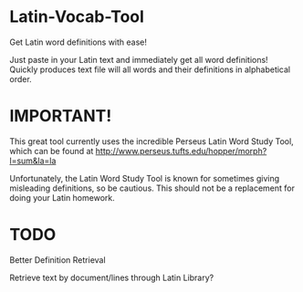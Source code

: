 Latin-Vocab-Tool
================

Get Latin word definitions with ease!

Just paste in your Latin text and immediately get all word definitions! Quickly produces text file will all words and their definitions in alphabetical order.

IMPORTANT!
================

This great tool currently uses the incredible Perseus Latin Word Study Tool, which can be found at http://www.perseus.tufts.edu/hopper/morph?l=sum&la=la

Unfortunately, the Latin Word Study Tool is known for sometimes giving misleading definitions, so be cautious. This should not be a replacement for doing your Latin homework.

TODO
================

Better Definition Retrieval

Retrieve text by document/lines through Latin Library?
